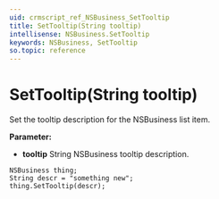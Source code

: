 ```yaml
---
uid: crmscript_ref_NSBusiness_SetTooltip
title: SetTooltip(String tooltip)
intellisense: NSBusiness.SetTooltip
keywords: NSBusiness, SetTooltip
so.topic: reference
---
```


# SetTooltip(String tooltip)

Set the tooltip description for the NSBusiness list item.

**Parameter:** 
* **tooltip** String NSBusiness tooltip description.

```crmscript
NSBusiness thing;
String descr = "something new";
thing.SetTooltip(descr);
```

